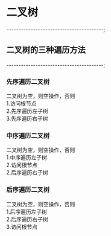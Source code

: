 # 二叉树

----------------------------------------;

## 二叉树的三种遍历方法

----------------------------------------;

### 先序遍历二叉树

二叉树为空，则空操作，否则  
1.访问根节点  
2.先序遍历左子树  
3.先序遍历右子树  

### 中序遍历二叉树

二叉树为空，则空操作，否则  
1.中序遍历左子树  
2.访问根节点  
2.后序遍历右子树  

### 后序遍历二叉树

二叉树为空，则空操作，否则  
1.后序遍历左子树  
2.后序遍历右子树  
3.访问根节点  

